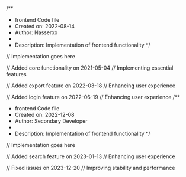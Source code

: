 /**
 * frontend Code file
 * Created on: 2022-08-14
 * Author: Nasserxx
 *
 * Description: Implementation of frontend functionality
 */
 
// Implementation goes here


// Added core functionality on 2021-05-04
// Implementing essential features

// Added export feature on 2022-03-18
// Enhancing user experience

// Added login feature on 2022-06-19
// Enhancing user experience
/**
 * frontend Code file
 * Created on: 2022-12-08
 * Author: Secondary Developer
 *
 * Description: Implementation of frontend functionality
 */
 
// Implementation goes here


// Added search feature on 2023-01-13
// Enhancing user experience

// Fixed issues on 2023-12-20
// Improving stability and performance
